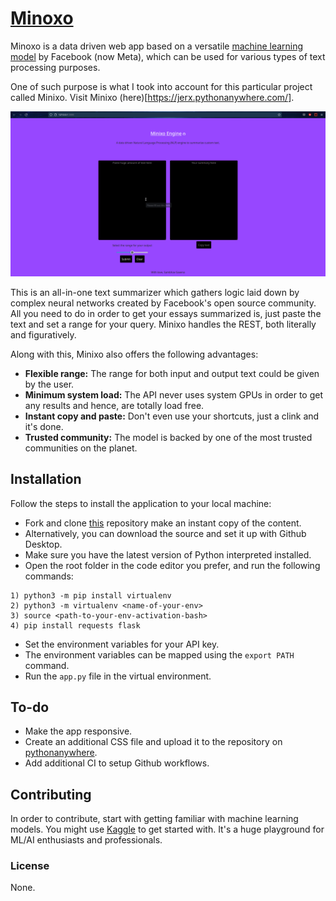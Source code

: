 
# [Minoxo](https://jerx.pythonanywhere.com/)

Minoxo is a data driven web app based on a versatile [machine learning model](https://huggingface.co/facebook/bart-large-cnn) by Facebook (now Meta), which can be used for various types of text processing purposes.

One of such purpose is what I took into account for this particular project called Minixo.
Visit Minixo (here)[https://jerx.pythonanywhere.com/].

![demo of the working model](https://raw.githubusercontent.com/thatsameguyokay/images/main/minixoo.gif)

This is an all-in-one text summarizer which gathers logic laid down by complex neural networks created by Facebook's open source community. All you need to do in order to get your essays summarized is, just paste the text and set a range for your query. Minixo handles the REST, both literally and figuratively.

Along with this, Minixo also offers the following advantages:
* **Flexible range:** The range for both input and output text could be given by the user.
* **Minimum system load:** The API never uses system GPUs in order to get any results and hence, are totally load free.
* **Instant copy and paste:** Don't even use your shortcuts, just a clink and it's done.
* **Trusted community:** The model is backed by one of the most trusted communities on the planet.

## Installation

Follow the steps to install the application to your local machine:
* Fork and clone [this](https://github.com/sambhavsaxena/minixo) repository make an instant copy of the content.
* Alternatively, you can download the source and set it up with Github Desktop.
* Make sure you have the latest version of Python interpreted installed.
* Open the root folder in the code editor you prefer, and run the following commands:

```
1) python3 -m pip install virtualenv
2) python3 -m virtualenv <name-of-your-env>
3) source <path-to-your-env-activation-bash>
4) pip install requests flask
```

* Set the environment variables for your API key.
* The environment variables can be mapped using the `export PATH` command.
* Run the `app.py` file in the virtual environment.

## To-do
   - Make the app responsive.
   - Create an additional CSS file and upload it to the repository on [pythonanywhere](https://pythonanywhere.com/).
   - Add additional CI to setup Github workflows.

## Contributing
In order to contribute, start with getting familiar with machine learning models. You might use [Kaggle](https://www.kaggle.com/learn) to get started with. It's a huge playground for ML/AI enthusiasts and professionals.

### License
None.
